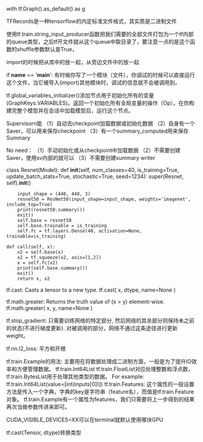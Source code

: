 with tf.Graph().as_default() as g

TFRecords是一种tensorflow的内定标准文件格式，其实质是二进制文件

使用tf.train.string_input_producer函数把我们需要的全部文件打包为一个tf内部的queue类型，之后tf开文件就从这个queue中取目录了，要注意一点的是这个函数的shuffle参数默认是True，

import的时候把从库中的放一起，从旁边文件中的放一起

if __name__ == '__main__':
有时候你写了一个模块（文件），你调试的时候可以直接运行这个文件，当它被导入(import)其他模块时，调试的信息就不会被调用到。

tf.global_variables_initializer()添加节点用于初始化所有的变量(GraphKeys.VARIABLES)。返回一个初始化所有全局变量的操作（Op）。在你构建完整个模型并在会话中加载模型后，运行这个节点。

Supervisorn能
（1）自动去checkpoint加载数据或初始化数据
（2）自身有一个Saver，可以用来保存checkpoint
（3）有一个summary_computed用来保存Summary

No need：
（1）手动初始化或从checkpoint中加载数据
（2）不需要创建Saver，使用sv内部的就可以
（3）不需要创建summary writer

class Resnet(Model):
    def __init__(self, num_classes=40, is_training=True, update_batch_stats=True, stochastic=True, seed=1234):
        super(Resnet, self).__init__()

        input_shape = (448, 448, 3)
        resnet50 = ResNet50(input_shape=input_shape, weights='imagenet', include_top=True)
        print(resnet50.summary())
        exit()
        self.base = resnet50
        self.base.trainable = is_training
        self.fc = tf.layers.Dense(40, activation=None, trainable=is_training)

    def call(self, x):
        x2 = self.base(x)
        x2 = tf.squeeze(x2, axis=[1,2])
        x = self.fc(x2)
        print(self.base.summary())
        exit()
        return x, x2

tf.cast: Casts a tensor to a new type.
tf.cast(
    x,
    dtype,
    name=None
)

tf.math.greater: Returns the truth value of (x > y) element-wise.
tf.math.greater(
    x,
    y,
    name=None
)

tf.stop_gradient: 只需要训练网络的特定部分, 然后网络的其余部分则保持未之前的状态(不进行梯度更新).
对被调用的部分，网络不通过这条途径进行更新weight。

tf.nn.l2_loss: 平方和开根

tf.train.Example的用法:
主要用在将数据处理成二进制方面，一般是为了提升IO效率和方便管理数据。
tf.train.Int64List tf.train.FloatList对应处理整数和浮点数，tf.train.BytesList用于处理其他类型的数据。
For example:
tf.train.Int64List(value=[int(inputs[0])])
tf.train.Features:
这个属性的一般设置方法是传入一个字典，字典的key是字符串（feature名），而值是tf.train.Feature对象。
tf.train.Example有一个属性为features，我们只需要将上一步得到的结果再次当做参数传进来即可。

CUDA_VISIBLE_DEVICES=XX可以在terminal就默认使用哪块GPU

tf.cast(Tensor, dtype)转换类型
